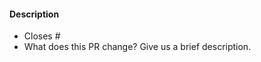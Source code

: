 <!-- Thank you for opening a PR! We really appreciate you taking the time to help out 🙌 -->

#### Description

- Closes # <!-- If aplicable add an issue number to this PR so it can be closed otherwise feel free to remove this. -->
- What does this PR change? Give us a brief description.

<!--
Here’s what will happen next:

One of our maintainers will review your pull request as soon as possible. We strive to provide feedback within a day, but please understand that responses may occasionally take longer depending on the circumstance and our availability. If we request any changes, please feel free to ask for clarification or provide additional context. We appreciate your patience and contribution to the project.
-->